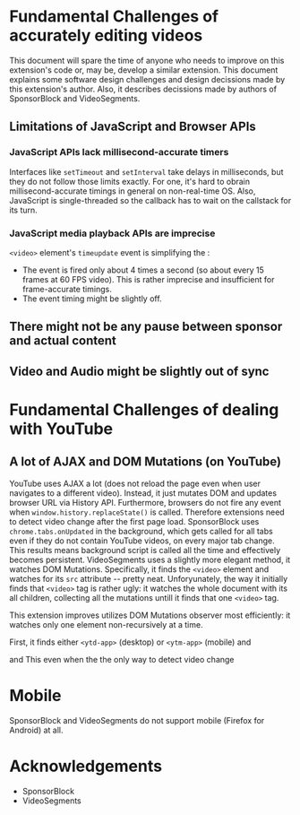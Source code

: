 # Fundamental Challenges of accurately editing videos

This document will spare the time of anyone who needs to improve on this extension's code or, may be,  develop a similar extension. This document explains some software design challenges and design decissions made by this extension's author. Also, it describes decissions made by authors of SponsorBlock and VideoSegments.

## Limitations of JavaScript and Browser APIs

### JavaScript APIs lack millisecond-accurate timers

Interfaces like `setTimeout` and `setInterval` take delays in milliseconds, but they do not follow those limits exactly. For one, it's hard to obrain millisecond-accurate timings in general on non-real-time OS. Also, JavaScript is single-threaded so the callback has to wait on the callstack for its turn.

### JavaScript media playback APIs are imprecise

`<video>` element's `timeupdate` event is simplifying the :
 - The event is fired only about 4 times a second (so about every 15 frames at 60 FPS video). This is rather imprecise and insufficient for frame-accurate timings.
 - The event timing might be slightly off.

## There might not be any pause between sponsor and actual content

## Video and Audio might be slightly out of sync

# Fundamental Challenges of dealing with YouTube

## A lot of AJAX and DOM Mutations (on YouTube)

YouTube uses AJAX a lot (does not reload the page even when user navigates to a different video). Instead, it just mutates DOM and updates browser URL via History API. Furthermore, browsers do not fire any event when `window.history.replaceState()` is called. Therefore extensions need to detect video change after the first page load.
SponsorBlock uses `chrome.tabs.onUpdated` in the background, which gets called for all tabs even if they do not contain YouTube videos, on every major tab change. This results means background script is called all the time and effectively becomes persistent.
VideoSegments uses a slightly more elegant method, it watches DOM Mutations. Specifically, it finds the `<video>` element and watches for its `src` attribute -- pretty neat. Unforyunately, the way it initially finds that `<video>` tag is rather ugly: it watches the whole document with its all children, collecting all the mutations untill it finds that one `<video>` tag.

This extension improves utilizes DOM Mutations observer most efficiently: it watches only one element non-recursively at a time.

First, it finds either `<ytd-app>` (desktop) or `<ytm-app>` (mobile) and 

 and This even when the the only way to detect video change 

# Mobile
SponsorBlock and VideoSegments do not support mobile (Firefox for Android) at all.

# Acknowledgements

 - SponsorBlock
 - VideoSegments
